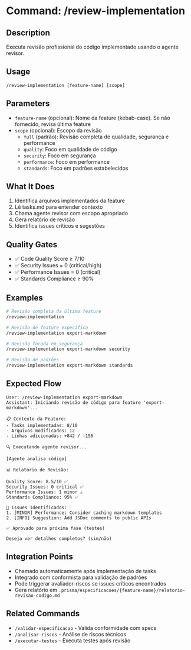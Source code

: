 # Command: /review-implementation

## Description

Executa revisão profissional do código implementado usando o agente revisor.

## Usage

```
/review-implementation [feature-name] [scope]
```

## Parameters

- `feature-name` (opcional): Nome da feature (kebab-case). Se não fornecido, revisa última feature
- `scope` (opcional): Escopo da revisão
  - `full` (padrão): Revisão completa de qualidade, segurança e performance
  - `quality`: Foco em qualidade de código
  - `security`: Foco em segurança
  - `performance`: Foco em performance
  - `standards`: Foco em padrões estabelecidos

## What It Does

1. Identifica arquivos implementados da feature
2. Lê tasks.md para entender contexto
3. Chama agente revisor com escopo apropriado
4. Gera relatório de revisão
5. Identifica issues críticos e sugestões

## Quality Gates

- ✅ Code Quality Score ≥ 7/10
- ✅ Security Issues = 0 (critical/high)
- ✅ Performance Issues = 0 (critical)
- ✅ Standards Compliance ≥ 90%

## Examples

```bash
# Revisão completa da última feature
/review-implementation

# Revisão de feature específica
/review-implementation export-markdown

# Revisão focada em segurança
/review-implementation export-markdown security

# Revisão de padrões
/review-implementation export-markdown standards
```

## Expected Flow

```
User: /review-implementation export-markdown
Assistant: Iniciando revisão de código para feature 'export-markdown'...

📋 Contexto da Feature:
- Tasks implementadas: 8/10
- Arquivos modificados: 12
- Linhas adicionadas: +842 / -156

🔍 Executando agente revisor...

[Agente analisa código]

📊 Relatório de Revisão:

Quality Score: 8.5/10 ✅
Security Issues: 0 critical ✅
Performance Issues: 1 minor ⚠️
Standards Compliance: 95% ✅

🎯 Issues Identificados:
1. [MINOR] Performance: Consider caching markdown templates
2. [INFO] Suggestion: Add JSDoc comments to public APIs

✅ Aprovado para próxima fase (testes)

Deseja ver detalhes completos? (sim/não)
```

## Integration Points

- Chamado automaticamente após implementação de tasks
- Integrado com conformista para validação de padrões
- Pode triggerar avaliador-riscos se issues críticos encontrados
- Gera relatório em `.prisma/especificacoes/{feature-name}/relatorio-revisao-codigo.md`

## Related Commands

- `/validar-especificacao` - Valida conformidade com specs
- `/analisar-riscos` - Análise de riscos técnicos
- `/executar-testes` - Executa testes após revisão
